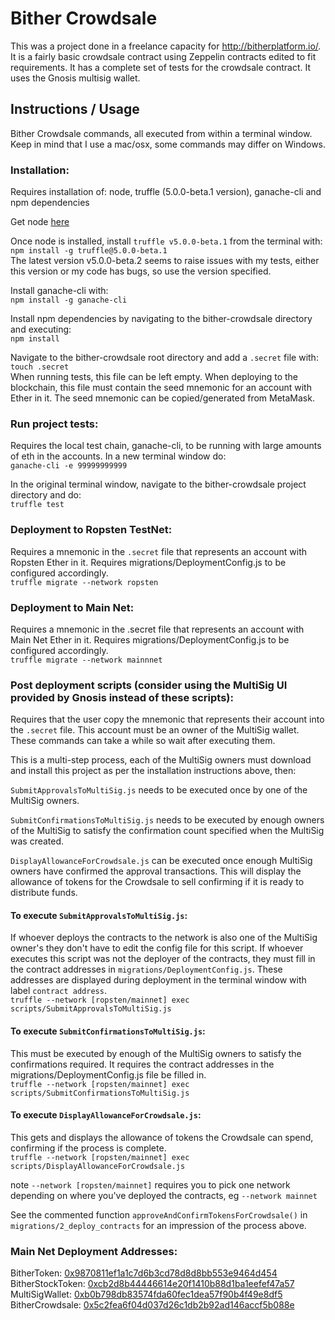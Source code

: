 # Bither Crowdsale

This was a project done in a freelance capacity for http://bitherplatform.io/. It is a fairly basic crowdsale contract using Zeppelin contracts edited to fit requirements. It has a complete set of tests for the crowdsale contract. It uses the Gnosis multisig wallet.

## Instructions / Usage
Bither Crowdsale commands, all executed from within a terminal window.
Keep in mind that I use a mac/osx, some commands may differ on Windows.


### Installation:
Requires installation of: node, truffle (5.0.0-beta.1 version), ganache-cli and npm dependencies

Get node [here](https://nodejs.org/en/)

Once node is installed, install `truffle v5.0.0-beta.1` from the terminal with:  
    `npm install -g truffle@5.0.0-beta.1`  
The latest version v5.0.0-beta.2 seems to raise issues with my tests, either this version or my code has bugs, so use the version specified.

Install ganache-cli with:  
    `npm install -g ganache-cli`

Install npm dependencies by navigating to the bither-crowdsale directory and executing:  
    `npm install`

Navigate to the bither-crowdsale root directory and add a `.secret` file with:  
    `touch .secret`  
When running tests, this file can be left empty. When deploying to the blockchain, this file must contain the seed mnemonic for an account with Ether in it. The seed mnemonic can be copied/generated from MetaMask.

### Run project tests:
Requires the local test chain, ganache-cli, to be running with large amounts of eth in the accounts. In a new terminal window do:  
    `ganache-cli -e 99999999999`

In the original terminal window, navigate to the bither-crowdsale project directory and do:  
    `truffle test`

### Deployment to Ropsten TestNet:
Requires a mnemonic in the `.secret` file that represents an account with Ropsten Ether in it.
Requires migrations/DeploymentConfig.js to be configured accordingly.  
    `truffle migrate --network ropsten`


### Deployment to Main Net:
Requires a mnemonic in the .secret file that represents an account with Main Net Ether in it.
Requires migrations/DeploymentConfig.js to be configured accordingly.  
    `truffle migrate --network mainnnet`


### Post deployment scripts (consider using the MultiSig UI provided by Gnosis instead of these scripts):
Requires that the user copy the mnemonic that represents their account into the `.secret` file.
This account must be an owner of the MultiSig wallet.
These commands can take a while so wait after executing them.

This is a multi-step process, each of the MultiSig owners must download and install this project as per the
installation instructions above, then:  

`SubmitApprovalsToMultiSig.js` needs to be executed once by one of the MultiSig owners.

`SubmitConfirmationsToMultiSig.js` needs to be executed by enough owners of the MultiSig to satisfy
the confirmation count specified when the MultiSig was created.

`DisplayAllowanceForCrowdsale.js` can be executed once enough MultiSig owners have confirmed the approval transactions.
This will display the allowance of tokens for the Crowdsale to sell confirming if it is ready to distribute funds.


#### To execute `SubmitApprovalsToMultiSig.js`:  
If whoever deploys the contracts to the network is also one of the MultiSig owner's they don't have to edit the config file for this script. If whoever executes this script was not the deployer of the contracts, they must fill in the contract addresses in
`migrations/DeploymentConfig.js`. These addresses are displayed during deployment in the terminal window with label `contract address`.  
    `truffle --network [ropsten/mainnet] exec scripts/SubmitApprovalsToMultiSig.js`

#### To execute `SubmitConfirmationsToMultiSig.js`:  
This must be executed by enough of the MultiSig owners to satisfy the confirmations required. It requires the contract addresses in the migrations/DeploymentConfig.js file be filled in.  
    `truffle --network [ropsten/mainnet] exec scripts/SubmitConfirmationsToMultiSig.js`

#### To execute `DisplayAllowanceForCrowdsale.js`:  
This gets and displays the allowance of tokens the Crowdsale can spend, confirming if the process is complete.  
    `truffle --network [ropsten/mainnet] exec scripts/DisplayAllowanceForCrowdsale.js`

note `--network [ropsten/mainnet]` requires you to pick one network depending on where you've deployed the contracts, 
eg `--network mainnet`

See the commented function `approveAndConfirmTokensForCrowdsale()` in `migrations/2_deploy_contracts` for an impression
of the process above.

### Main Net Deployment Addresses:
BitherToken: [0x9870811ef1a1c7d6b3cd78d8d8bb553e9464d454](https://etherscan.io/address/0x9870811ef1a1c7d6b3cd78d8d8bb553e9464d454)  
BitherStockToken: [0xcb2d8b44446614e20f1410b88d1ba1eefef47a57](https://etherscan.io/address/0xcb2d8b44446614e20f1410b88d1ba1eefef47a57)  
MultiSigWallet: [0xb0b798db83574fda60fec1dea57f90b4f49e8df5](https://etherscan.io/address/0xb0b798db83574fda60fec1dea57f90b4f49e8df5)  
BitherCrowdsale: [0x5c2fea6f04d037d26c1db2b92ad146accf5b088e](https://etherscan.io/address/0x5c2fea6f04d037d26c1db2b92ad146accf5b088e)  


